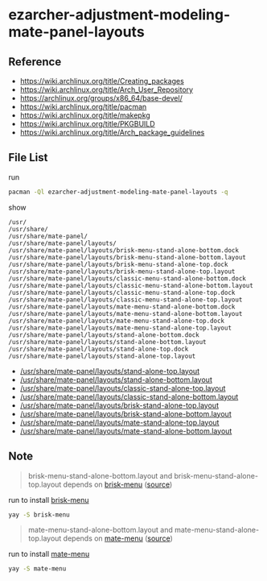 
# ezarcher-adjustment-modeling-mate-panel-layouts


## Reference

* https://wiki.archlinux.org/title/Creating_packages
* https://wiki.archlinux.org/title/Arch_User_Repository
* https://archlinux.org/groups/x86_64/base-devel/
* https://wiki.archlinux.org/title/pacman
* https://wiki.archlinux.org/title/makepkg
* https://wiki.archlinux.org/title/PKGBUILD
* https://wiki.archlinux.org/title/Arch_package_guidelines


## File List

run

``` sh
pacman -Ql ezarcher-adjustment-modeling-mate-panel-layouts -q
```

show

```
/usr/
/usr/share/
/usr/share/mate-panel/
/usr/share/mate-panel/layouts/
/usr/share/mate-panel/layouts/brisk-menu-stand-alone-bottom.dock
/usr/share/mate-panel/layouts/brisk-menu-stand-alone-bottom.layout
/usr/share/mate-panel/layouts/brisk-menu-stand-alone-top.dock
/usr/share/mate-panel/layouts/brisk-menu-stand-alone-top.layout
/usr/share/mate-panel/layouts/classic-menu-stand-alone-bottom.dock
/usr/share/mate-panel/layouts/classic-menu-stand-alone-bottom.layout
/usr/share/mate-panel/layouts/classic-menu-stand-alone-top.dock
/usr/share/mate-panel/layouts/classic-menu-stand-alone-top.layout
/usr/share/mate-panel/layouts/mate-menu-stand-alone-bottom.dock
/usr/share/mate-panel/layouts/mate-menu-stand-alone-bottom.layout
/usr/share/mate-panel/layouts/mate-menu-stand-alone-top.dock
/usr/share/mate-panel/layouts/mate-menu-stand-alone-top.layout
/usr/share/mate-panel/layouts/stand-alone-bottom.dock
/usr/share/mate-panel/layouts/stand-alone-bottom.layout
/usr/share/mate-panel/layouts/stand-alone-top.dock
/usr/share/mate-panel/layouts/stand-alone-top.layout
```


* [/usr/share/mate-panel/layouts/stand-alone-top.layout](asset/overlay/usr/share/mate-panel/layouts/stand-alone-top.layout)
* [/usr/share/mate-panel/layouts/stand-alone-bottom.layout](asset/overlay/usr/share/mate-panel/layouts/stand-alone-bottom.layout)
* [/usr/share/mate-panel/layouts/classic-stand-alone-top.layout](asset/overlay/usr/share/mate-panel/layouts/classic-stand-alone-top.layout)
* [/usr/share/mate-panel/layouts/classic-stand-alone-bottom.layout](asset/overlay/usr/share/mate-panel/layouts/classic-stand-alone-bottom.layout)
* [/usr/share/mate-panel/layouts/brisk-stand-alone-top.layout](asset/overlay/usr/share/mate-panel/layouts/brisk-stand-alone-top.layout)
* [/usr/share/mate-panel/layouts/brisk-stand-alone-bottom.layout](asset/overlay/usr/share/mate-panel/layouts/brisk-stand-alone-bottom.layout)
* [/usr/share/mate-panel/layouts/mate-stand-alone-top.layout](asset/overlay/usr/share/mate-panel/layouts/mate-stand-alone-top.layout)
* [/usr/share/mate-panel/layouts/mate-stand-alone-bottom.layout](asset/overlay/usr/share/mate-panel/layouts/mate-stand-alone-bottom.layout)


## Note

> brisk-menu-stand-alone-bottom.layout and brisk-menu-stand-alone-top.layout depends on [brisk-menu](https://aur.archlinux.org/packages/brisk-menu) ([source](https://github.com/getsolus/brisk-menu))

run to install [brisk-menu](https://aur.archlinux.org/packages/brisk-menu)

``` sh
yay -S brisk-menu
```


> mate-menu-stand-alone-bottom.layout and mate-menu-stand-alone-top.layout depends on [mate-menu](https://aur.archlinux.org/packages/mate-menu) ([source](https://github.com/ubuntu-mate/mate-menu))

run to install [mate-menu](https://aur.archlinux.org/packages/mate-menu)

``` sh
yay -S mate-menu
```
